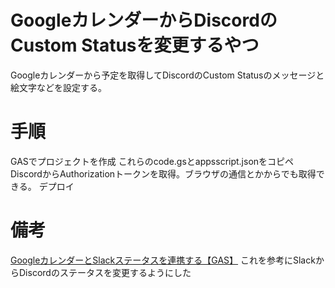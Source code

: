 # GoogleカレンダーからDiscordのCustom Statusを変更するやつ

Googleカレンダーから予定を取得してDiscordのCustom Statusのメッセージと絵文字などを設定する。

# 手順

GASでプロジェクトを作成
これらのcode.gsとappsscript.jsonをコピペ
DiscordからAuthorizationトークンを取得。ブラウザの通信とかからでも取得できる。
デプロイ

# 備考
[GoogleカレンダーとSlackステータスを連携する【GAS】](https://qiita.com/zama_8722/items/7d06767b19dec745c3bf)
これを参考にSlackからDiscordのステータスを変更するようにした
